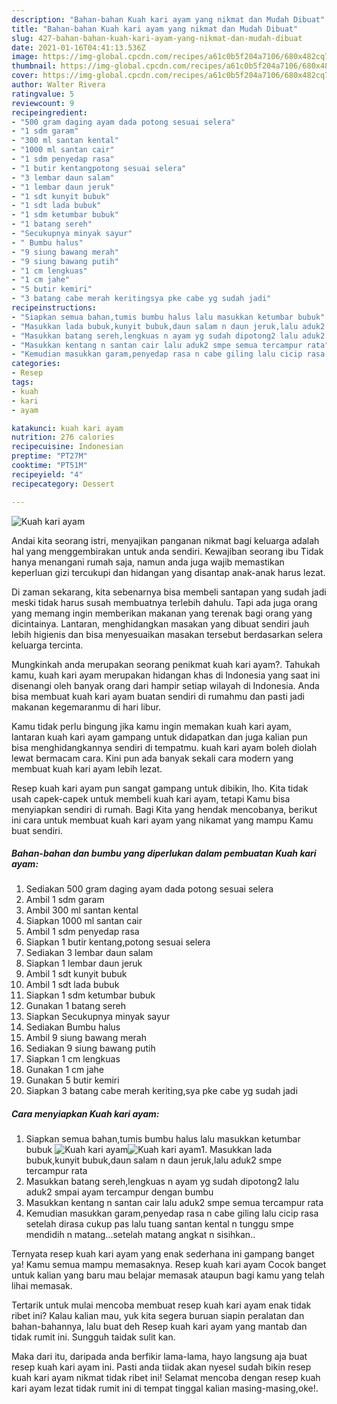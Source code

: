 ```yaml
---
description: "Bahan-bahan Kuah kari ayam yang nikmat dan Mudah Dibuat"
title: "Bahan-bahan Kuah kari ayam yang nikmat dan Mudah Dibuat"
slug: 427-bahan-bahan-kuah-kari-ayam-yang-nikmat-dan-mudah-dibuat
date: 2021-01-16T04:41:13.536Z
image: https://img-global.cpcdn.com/recipes/a61c0b5f204a7106/680x482cq70/kuah-kari-ayam-foto-resep-utama.jpg
thumbnail: https://img-global.cpcdn.com/recipes/a61c0b5f204a7106/680x482cq70/kuah-kari-ayam-foto-resep-utama.jpg
cover: https://img-global.cpcdn.com/recipes/a61c0b5f204a7106/680x482cq70/kuah-kari-ayam-foto-resep-utama.jpg
author: Walter Rivera
ratingvalue: 5
reviewcount: 9
recipeingredient:
- "500 gram daging ayam dada potong sesuai selera"
- "1 sdm garam"
- "300 ml santan kental"
- "1000 ml santan cair"
- "1 sdm penyedap rasa"
- "1 butir kentangpotong sesuai selera"
- "3 lembar daun salam"
- "1 lembar daun jeruk"
- "1 sdt kunyit bubuk"
- "1 sdt lada bubuk"
- "1 sdm ketumbar bubuk"
- "1 batang sereh"
- "Secukupnya minyak sayur"
- " Bumbu halus"
- "9 siung bawang merah"
- "9 siung bawang putih"
- "1 cm lengkuas"
- "1 cm jahe"
- "5 butir kemiri"
- "3 batang cabe merah keritingsya pke cabe yg sudah jadi"
recipeinstructions:
- "Siapkan semua bahan,tumis bumbu halus lalu masukkan ketumbar bubuk"
- "Masukkan lada bubuk,kunyit bubuk,daun salam n daun jeruk,lalu aduk2 smpe tercampur rata"
- "Masukkan batang sereh,lengkuas n ayam yg sudah dipotong2 lalu aduk2 smpai ayam tercampur dengan bumbu"
- "Masukkan kentang n santan cair lalu aduk2 smpe semua tercampur rata"
- "Kemudian masukkan garam,penyedap rasa n cabe giling lalu cicip rasa setelah dirasa cukup pas lalu tuang santan kental n tunggu smpe mendidih n matang...setelah matang angkat n sisihkan.."
categories:
- Resep
tags:
- kuah
- kari
- ayam

katakunci: kuah kari ayam 
nutrition: 276 calories
recipecuisine: Indonesian
preptime: "PT27M"
cooktime: "PT51M"
recipeyield: "4"
recipecategory: Dessert

---
```



![Kuah kari ayam](https://img-global.cpcdn.com/recipes/a61c0b5f204a7106/680x482cq70/kuah-kari-ayam-foto-resep-utama.jpg)

Andai kita seorang istri, menyajikan panganan nikmat bagi keluarga adalah hal yang menggembirakan untuk anda sendiri. Kewajiban seorang ibu Tidak hanya menangani rumah saja, namun anda juga wajib memastikan keperluan gizi tercukupi dan hidangan yang disantap anak-anak harus lezat.

Di zaman  sekarang, kita sebenarnya bisa membeli santapan yang sudah jadi meski tidak harus susah membuatnya terlebih dahulu. Tapi ada juga orang yang memang ingin memberikan makanan yang terenak bagi orang yang dicintainya. Lantaran, menghidangkan masakan yang dibuat sendiri jauh lebih higienis dan bisa menyesuaikan masakan tersebut berdasarkan selera keluarga tercinta. 



Mungkinkah anda merupakan seorang penikmat kuah kari ayam?. Tahukah kamu, kuah kari ayam merupakan hidangan khas di Indonesia yang saat ini disenangi oleh banyak orang dari hampir setiap wilayah di Indonesia. Anda bisa membuat kuah kari ayam buatan sendiri di rumahmu dan pasti jadi makanan kegemaranmu di hari libur.

Kamu tidak perlu bingung jika kamu ingin memakan kuah kari ayam, lantaran kuah kari ayam gampang untuk didapatkan dan juga kalian pun bisa menghidangkannya sendiri di tempatmu. kuah kari ayam boleh diolah lewat bermacam cara. Kini pun ada banyak sekali cara modern yang membuat kuah kari ayam lebih lezat.

Resep kuah kari ayam pun sangat gampang untuk dibikin, lho. Kita tidak usah capek-capek untuk membeli kuah kari ayam, tetapi Kamu bisa menyiapkan sendiri di rumah. Bagi Kita yang hendak mencobanya, berikut ini cara untuk membuat kuah kari ayam yang nikamat yang mampu Kamu buat sendiri.

<!--inarticleads1-->

##### Bahan-bahan dan bumbu yang diperlukan dalam pembuatan Kuah kari ayam:

1. Sediakan 500 gram daging ayam dada potong sesuai selera
1. Ambil 1 sdm garam
1. Ambil 300 ml santan kental
1. Siapkan 1000 ml santan cair
1. Ambil 1 sdm penyedap rasa
1. Siapkan 1 butir kentang,potong sesuai selera
1. Sediakan 3 lembar daun salam
1. Siapkan 1 lembar daun jeruk
1. Ambil 1 sdt kunyit bubuk
1. Ambil 1 sdt lada bubuk
1. Siapkan 1 sdm ketumbar bubuk
1. Gunakan 1 batang sereh
1. Siapkan Secukupnya minyak sayur
1. Sediakan  Bumbu halus
1. Ambil 9 siung bawang merah
1. Sediakan 9 siung bawang putih
1. Siapkan 1 cm lengkuas
1. Gunakan 1 cm jahe
1. Gunakan 5 butir kemiri
1. Siapkan 3 batang cabe merah keriting,sya pke cabe yg sudah jadi




<!--inarticleads2-->

##### Cara menyiapkan Kuah kari ayam:

1. Siapkan semua bahan,tumis bumbu halus lalu masukkan ketumbar bubuk
<img src="https://img-global.cpcdn.com/steps/c20bed3a7da557b9/160x128cq70/kuah-kari-ayam-langkah-memasak-1-foto.jpg" alt="Kuah kari ayam"><img src="https://img-global.cpcdn.com/steps/14fdb8ea11b3d580/160x128cq70/kuah-kari-ayam-langkah-memasak-1-foto.jpg" alt="Kuah kari ayam">1. Masukkan lada bubuk,kunyit bubuk,daun salam n daun jeruk,lalu aduk2 smpe tercampur rata
1. Masukkan batang sereh,lengkuas n ayam yg sudah dipotong2 lalu aduk2 smpai ayam tercampur dengan bumbu
1. Masukkan kentang n santan cair lalu aduk2 smpe semua tercampur rata
1. Kemudian masukkan garam,penyedap rasa n cabe giling lalu cicip rasa setelah dirasa cukup pas lalu tuang santan kental n tunggu smpe mendidih n matang...setelah matang angkat n sisihkan..




Ternyata resep kuah kari ayam yang enak sederhana ini gampang banget ya! Kamu semua mampu memasaknya. Resep kuah kari ayam Cocok banget untuk kalian yang baru mau belajar memasak ataupun bagi kamu yang telah lihai memasak.

Tertarik untuk mulai mencoba membuat resep kuah kari ayam enak tidak ribet ini? Kalau kalian mau, yuk kita segera buruan siapin peralatan dan bahan-bahannya, lalu buat deh Resep kuah kari ayam yang mantab dan tidak rumit ini. Sungguh taidak sulit kan. 

Maka dari itu, daripada anda berfikir lama-lama, hayo langsung aja buat resep kuah kari ayam ini. Pasti anda tiidak akan nyesel sudah bikin resep kuah kari ayam nikmat tidak ribet ini! Selamat mencoba dengan resep kuah kari ayam lezat tidak rumit ini di tempat tinggal kalian masing-masing,oke!.

